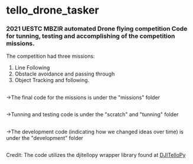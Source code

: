 # tello_drone_tasker
### 2021 UESTC MBZIR automated Drone flying competition Code for tunning, testing and accomplishing of the competition missions. 

The competition had three missions:
1. Line Following
2. Obstacle avoidance and passing through
3. Object Tracking and following.
##
->The final code for the missions is under the "missions" folder
##
->Tunning and testing code is under the "scratch" and "tunning" folder
##
->The development code (indicating how we changed ideas over time) is under the "development" folder
##
Credit: The code utilizes the djitellopy wrapper library found at [DJITelloPy](https://github.com/damiafuentes/DJITelloPy)

